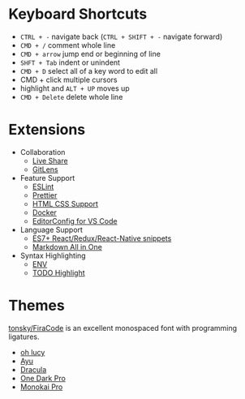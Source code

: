 # **Keyboard Shortcuts**

- `CTRL + -` navigate back (`CTRL + SHIFT + -` navigate forward)
- `CMD + /` comment whole line
- `CMD + arrow` jump end or beginning of line
- `SHFT + Tab` indent or unindent
- `CMD + D` select all of a key word to edit all
- CMD + click multiple cursors
- highlight and `ALT + UP` moves up
- `CMD + Delete` delete whole line

# **Extensions**

- Collaboration
    - [Live Share](https://marketplace.visualstudio.com/items?itemName=MS-vsliveshare.vsliveshare)
    - [GitLens](https://marketplace.visualstudio.com/items?itemName=eamodio.gitlens)
- Feature Support
    - [ESLint](https://marketplace.visualstudio.com/items?itemName=dbaeumer.vscode-eslint)
    - [Prettier](https://marketplace.visualstudio.com/items?itemName=esbenp.prettier-vscode)
    - [HTML CSS Support](https://marketplace.visualstudio.com/items?itemName=ecmel.vscode-html-css)
    - [Docker](https://marketplace.visualstudio.com/items?itemName=ms-azuretools.vscode-docker)
    - [EditorConfig for VS Code](https://marketplace.visualstudio.com/items?itemName=EditorConfig.EditorConfig)
- Language Support
    - [ES7+ React/Redux/React-Native snippets](https://marketplace.visualstudio.com/items?itemName=dsznajder.es7-react-js-snippets)
    - [Markdown All in One](https://marketplace.visualstudio.com/items?itemName=yzhang.markdown-all-in-one)
- Syntax Highlighting
    - [ENV](https://marketplace.visualstudio.com/items?itemName=IronGeek.vscode-env)
    - [TODO Highlight](https://marketplace.visualstudio.com/items?itemName=wayou.vscode-todo-highlight)

# **Themes**

[tonsky/FiraCode](https://github.com/tonsky/FiraCode) is an excellent monospaced font with programming ligatures.

- [oh lucy](https://marketplace.visualstudio.com/items?itemName=Hermitter.oh-lucy-vscode)
- [Ayu](https://marketplace.visualstudio.com/items?itemName=teabyii.ayu)
- [Dracula](https://marketplace.visualstudio.com/items?itemName=dracula-theme.theme-dracula)
- [One Dark Pro](https://marketplace.visualstudio.com/items?itemName=zhuangtongfa.Material-theme)
- [Monokai Pro](https://marketplace.visualstudio.com/items?itemName=monokai.theme-monokai-pro-vscode)